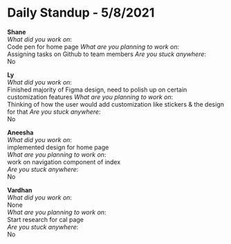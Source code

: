 # Daily Standup - 5/8/2021

**Shane**  
*What did you work on*:  
Code pen for home page 
*What are you planning to work on*:  
Assigning tasks on Github to team members
*Are you stuck anywhere*:  
No

**Ly**  
*What did you work on*:  
Finished majority of Figma design, need to polish up on certain customization features 
*What are you planning to work on*:  
Thinking of how the user would add customization like stickers & the design for that
*Are you stuck anywhere*:  
No

**Aneesha**  
*What did you work on*:  
implemented design for home page  
*What are you planning to work on*:  
work on navigation component of index  
*Are you stuck anywhere*:  
No

**Vardhan**  
*What did you work on*:  
None  
*What are you planning to work on*:  
Start research for cal page  
*Are you stuck anywhere*:  
No